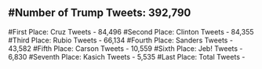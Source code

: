 #Number of Trump Tweets: 392,790
---
#First Place: Cruz Tweets - 84,496
#Second Place: Clinton Tweets - 84,355
#Third Place: Rubio Tweets - 66,134
#Fourth Place: Sanders Tweets - 43,582
#Fifth Place: Carson Tweets - 10,559
#Sixth Place: Jeb! Tweets - 6,830
#Seventh Place: Kasich Tweets - 5,535
#Last Place: Total Tweets -  
